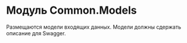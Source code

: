 # Модуль **Common.Models**
Размещаются модели входящих данных. Модели должны сдержать описание для Swagger.